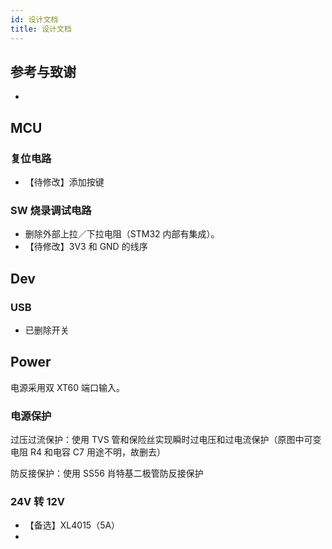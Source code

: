 ```yaml
---
id: 设计文档
title: 设计文档
---
```


## 参考与致谢

- []()

## MCU

### 复位电路

- 【待修改】添加按键

### SW 烧录调试电路

- 删除外部上拉／下拉电阻（STM32 内部有集成）。
- 【待修改】3V3 和 GND 的线序

## Dev

### USB

- 已删除开关

## Power

电源采用双 XT60 端口输入。

### 电源保护

过压过流保护：使用 TVS 管和保险丝实现瞬时过电压和过电流保护（原图中可变电阻 R4 和电容 C7 用途不明，故删去）

防反接保护：使用 SS56 肖特基二极管防反接保护

### 24V 转 12V

- 【备选】XL4015（5A）
- 